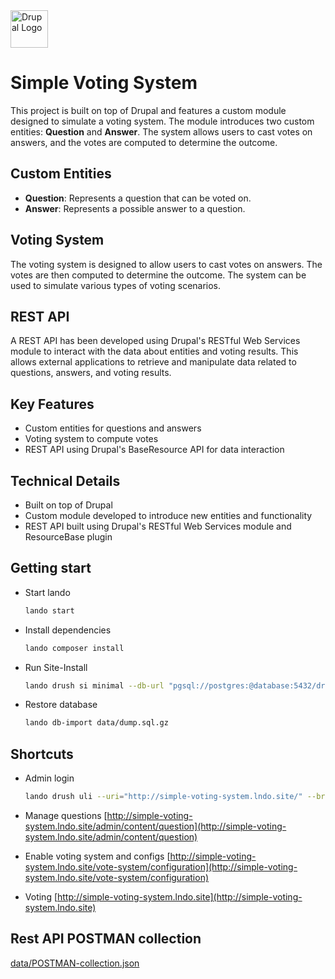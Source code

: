 <img alt="Drupal Logo" src="http://www.drupal.org/files/Wordmark_blue_RGB.png" height="60px">

# Simple Voting System

This project is built on top of Drupal and features a custom module designed to simulate a voting system. The module introduces two custom entities: **Question** and **Answer**. The system allows users to cast votes on answers, and the votes are computed to determine the outcome.

## Custom Entities

- **Question**: Represents a question that can be voted on.
- **Answer**: Represents a possible answer to a question.

## Voting System

The voting system is designed to allow users to cast votes on answers. The votes are then computed to determine the outcome. The system can be used to simulate various types of voting scenarios.

## REST API

A REST API has been developed using Drupal's RESTful Web Services module to interact with the data about entities and voting results. This allows external applications to retrieve and manipulate data related to questions, answers, and voting results.

## Key Features

- Custom entities for questions and answers
- Voting system to compute votes
- REST API using Drupal's BaseResource API for data interaction

## Technical Details

- Built on top of Drupal
- Custom module developed to introduce new entities and functionality
- REST API built using Drupal's RESTful Web Services module and ResourceBase plugin

## Getting start

- Start lando

  ```bash
  lando start
  ```

- Install dependencies

  ```bash
  lando composer install
  ```

- Run Site-Install

  ```bash
  lando drush si minimal --db-url "pgsql://postgres:@database:5432/drupal11?module=pgsql" --config-dir "../config/sync/"
  ```

- Restore database
  ```bash
  lando db-import data/dump.sql.gz
  ```

## Shortcuts

- Admin login

  ```bash
  lando drush uli --uri="http://simple-voting-system.lndo.site/" --browser
  ```

- Manage questions
  [http://simple-voting-system.lndo.site/admin/content/question](http://simple-voting-system.lndo.site/admin/content/question)

- Enable voting system and configs
  [http://simple-voting-system.lndo.site/vote-system/configuration](http://simple-voting-system.lndo.site/vote-system/configuration)

- Voting
  [http://simple-voting-system.lndo.site](http://simple-voting-system.lndo.site)

## Rest API POSTMAN collection

[data/POSTMAN-collection.json](data/POSTMAN-collection.json)

